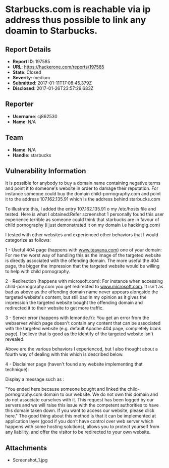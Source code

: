# Starbucks.com is reachable via ip address thus possible to link any doamin to Starbucks.

## Report Details
- **Report ID**: 197585
- **URL**: https://hackerone.com/reports/197585
- **State**: Closed
- **Severity**: medium
- **Submitted**: 2017-01-11T17:08:45.379Z
- **Disclosed**: 2017-01-26T23:57:29.683Z

## Reporter
- **Username**: cj862530
- **Name**: N/A

## Team
- **Name**: N/A
- **Handle**: starbucks

## Vulnerability Information
It is possible for anybody to buy a domain name containing negative terms and point it to someone's website in order to damage their reputation. For instance someone could buy the domain child-pornography.com and point it to the address 107.162.135.91 which is the address behind starbucks.com

To illustrate this, I added the entry 107.162.135.91 o my /etc/hosts file and tested. Here is what I obtained:Refer screenshot 1
personally found this user experience terrible as someone could think that starbucks are in favour of child pornography (i just demonstrated it on my domain i.e hackingig.com)

I tested with other websites and experienced other behaviors that I would categorize as follows:

1 - Useful 404 page (happens with www.teavana.com) one of your domain:
For me the worst way of handling this as the image of the targeted website is directly associated with the offending domain. The more useful the 404 page, the bigger the impression that the targeted website would be willing to help with child pornography.

2 - Redirection (happens with microsoft.com):
For instance when accessing child-pornography.com you get redirected to www.microsoft.com. It isn't as bad as above as the offending domain name never appears alongside the targeted website's content, but still bad in my opinion as it gives the impression the targeted website bought the offending domain and redirected it to their website to get more traffic.

3 - Server error (happens with lemonde.fr):
You get an error from the webserver which page doesn't contain any content that can be associated with the targeted website (e.g. default Apache 404 page, completely blank page). I believe that is good as the identify of the targeted website isn't revealed.

Above are the various behaviors I experienced, but I also thought about a fourth way of dealing with this which is described below.

4 - Disclaimer page (haven't found any website implementing that technique):

Display a message such as :

"You ended here because someone bought and linked the  child-pornography.com domain to our website. We do not own this domain and do not associate ourselves with it. This request has been logged by our servers and we will raise this issue with the competent authorities to have this domain taken down. If you want to access our website, please click here."
The good thing about this method is that it can be implemented at application layer (good if you don't have control over web server which happens with some hosting solutions), allows you to protect yourself from any liability, and offer the visitor to be redirected to your own website.

## Attachments
- Screenshot_1.jpg
